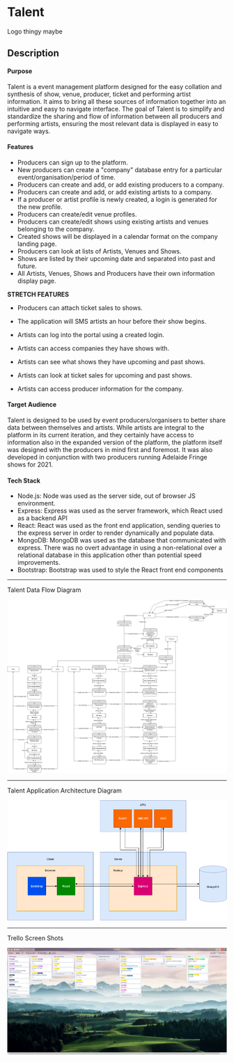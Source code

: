 # Talent

Logo thingy maybe

## Description

#### Purpose
Talent is a event management platform designed for the easy collation and synthesis of show, venue, producer, ticket and performing artist information. It aims to bring all these sources of information together into an intuitive and easy to navigate interface. The goal of Talent is to simplify and standardize the sharing and flow of information between all producers and performing artists, ensuring the most relevant data is displayed in easy to navigate ways.

#### Features
-  Producers can sign up to the platform.
-  New producers can create a "company" database entry for a particular event/organisation/period of time.
-  Producers can create and add, or add existing producers to a company.
-  Producers can create and add, or add existing artists to a company.
-  If a producer or artist profile is newly created, a login is generated for the new profile.
-  Producers can create/edit venue profiles.
-  Producers can create/edit shows using existing artists and venues belonging to the company.
-  Created shows will be displayed in a calendar format on the company landing page.
-  Producers can look at lists of Artists, Venues and Shows.
-  Shows are listed by their upcoming date and separated into past and future.
-  All Artists, Venues, Shows and Producers have their own information display page. 

__STRETCH FEATURES__

- Producers can attach ticket sales to shows.
- The application will SMS artists an hour before their show begins.

- Artists can log into the portal using a created login.
- Artists can access companies they have shows with.
- Artists can see what shows they have upcoming and past shows.
- Artists can look at ticket sales for upcoming and past shows.
- Artists can access producer information for the company.

#### Target Audience
Talent is designed to be used by event producers/organisers to better share data between themselves and artists. While artists are integral to the platform in its current iteration, and they certainly have access to information also in the expanded version of the platform, the platform itself was designed with the producers in mind first and foremost. It was also developed in conjunction with two producers running Adelaide Fringe shows for 2021.

#### Tech Stack
- Node.js: Node was used as the server side, out of browser JS environment.
- Express: Express was used as the server framework, which React used as a backend API
- React: React was used as the front end application, sending queries to the express server in order to render dynamically and populate data.
- MongoDB: MongoDB was used as the database that communicated with express. There was no overt advantage in using a non-relational over a relational database in this application other than potential speed improvements.
- Bootstrap: Bootstrap was used to style the React front end components

----------------------------

Talent Data Flow Diagram

![Talent Data Flow Diagram](docs/talent_dfd.png)

---------------------------

Talent Application Architecture Diagram

![Talent Application Architecture Diagram](docs/talent_app_arch.png)

----------------------------

Trello Screen Shots

![Trello screenshot from 27/11/20](docs/trello271120.png)

